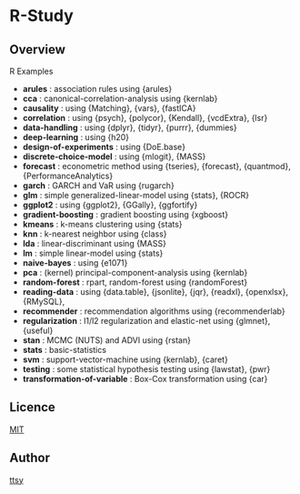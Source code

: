 R-Study
====

## Overview
R Examples

- **arules** : association rules using {arules}
- **cca** : canonical-correlation-analysis using {kernlab}
- **causality** : using {Matching}, {vars}, {fastICA}
- **correlation** : using {psych}, {polycor}, {Kendall}, {vcdExtra}, {lsr}
- **data-handling** : using {dplyr}, {tidyr}, {purrr}, {dummies}
- **deep-learning** : using {h20}
- **design-of-experiments** : using {DoE.base}
- **discrete-choice-model** : using {mlogit}, {MASS}
- **forecast** : econometric method using {tseries}, {forecast}, {quantmod}, {PerformanceAnalytics}
- **garch** : GARCH and VaR using {rugarch}
- **glm** : simple generalized-linear-model using {stats}, {ROCR}
- **ggplot2** : using {ggplot2}, {GGally}, {ggfortify}
- **gradient-boosting** : gradient boosting using {xgboost}
- **kmeans** : k-means clustering using {stats}
- **knn** : k-nearest neighbor using {class}
- **lda** : linear-discriminant using {MASS}
- **lm** : simple linear-model using {stats}
- **naive-bayes** : using {e1071}
- **pca** : (kernel) principal-component-analysis using {kernlab}
- **random-forest** : rpart, random-forest using {randomForest}
- **reading-data** : using {data.table}, {jsonlite}, {jqr}, {readxl}, {openxlsx}, {RMySQL},
- **recommender** : recommendation algorithms using {recommenderlab}
- **regularization** : l1/l2 regularization and elastic-net using {glmnet}, {useful}
- **stan** : MCMC (NUTS) and ADVI using {rstan}
- **stats** : basic-statistics
- **svm** : support-vector-machine using {kernlab}, {caret}
- **testing** : some statistical hypothesis testing using {lawstat}, {pwr}
- **transformation-of-variable** : Box-Cox transformation using {car}

## Licence
[MIT](http://opensource.org/licenses/MIT)

## Author
[ttsy](https://github.com/fisproject)
